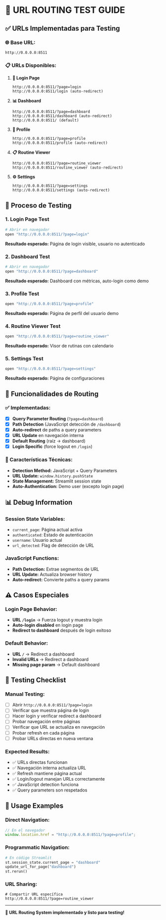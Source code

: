 # 🔗 URL ROUTING TEST GUIDE

## ✅ **URLs Implementadas para Testing**

### **🌐 Base URL:**
```
http://0.0.0.0:8511
```

### **📋 URLs Disponibles:**

1. **🔐 Login Page**
   ```
   http://0.0.0.0:8511/?page=login
   http://0.0.0.0:8511/login (auto-redirect)
   ```

2. **📊 Dashboard** 
   ```
   http://0.0.0.0:8511/?page=dashboard
   http://0.0.0.0:8511/dashboard (auto-redirect)
   http://0.0.0.0:8511/ (default)
   ```

3. **👤 Profile**
   ```
   http://0.0.0.0:8511/?page=profile
   http://0.0.0.0:8511/profile (auto-redirect)
   ```

4. **📋 Routine Viewer**
   ```
   http://0.0.0.0:8511/?page=routine_viewer
   http://0.0.0.0:8511/routine_viewer (auto-redirect)
   ```

5. **⚙️ Settings**
   ```
   http://0.0.0.0:8511/?page=settings
   http://0.0.0.0:8511/settings (auto-redirect)
   ```

## 🧪 **Proceso de Testing**

### **1. Login Page Test**
```bash
# Abrir en navegador
open "http://0.0.0.0:8511/?page=login"
```
**Resultado esperado:** Página de login visible, usuario no autenticado

### **2. Dashboard Test**
```bash
# Abrir en navegador
open "http://0.0.0.0:8511/?page=dashboard"
```
**Resultado esperado:** Dashboard con métricas, auto-login como demo

### **3. Profile Test**
```bash
open "http://0.0.0.0:8511/?page=profile"
```
**Resultado esperado:** Página de perfil del usuario demo

### **4. Routine Viewer Test**
```bash
open "http://0.0.0.0:8511/?page=routine_viewer"
```
**Resultado esperado:** Visor de rutinas con calendario

### **5. Settings Test**
```bash
open "http://0.0.0.0:8511/?page=settings"
```
**Resultado esperado:** Página de configuraciones

## 🔄 **Funcionalidades de Routing**

### **✅ Implementadas:**
- [x] **Query Parameter Routing** (`?page=dashboard`)
- [x] **Path Detection** (JavaScript detección de `/dashboard`)
- [x] **Auto-redirect** de paths a query parameters
- [x] **URL Update** en navegación interna
- [x] **Default Routing** (raíz → dashboard)
- [x] **Login Specific** (force logout en `/login`)

### **🔧 Características Técnicas:**
- **Detection Method:** JavaScript + Query Parameters
- **URL Update:** `window.history.pushState`
- **State Management:** Streamlit session state
- **Auto-Authentication:** Demo user (excepto login page)

## 📊 **Debug Information**

### **Session State Variables:**
- `current_page`: Página actual activa
- `authenticated`: Estado de autenticación
- `username`: Usuario actual
- `url_detected`: Flag de detección de URL

### **JavaScript Functions:**
- **Path Detection:** Extrae segmentos de URL
- **URL Update:** Actualiza browser history
- **Auto-redirect:** Convierte paths a query params

## ⚠️ **Casos Especiales**

### **Login Page Behavior:**
- **URL `/login`** → Fuerza logout y muestra login
- **Auto-login disabled** en login page
- **Redirect to dashboard** después de login exitoso

### **Default Behavior:**
- **URL `/`** → Redirect a dashboard
- **Invalid URLs** → Redirect a dashboard  
- **Missing page param** → Default dashboard

## 🎯 **Testing Checklist**

### **Manual Testing:**
- [ ] Abrir `http://0.0.0.0:8511/?page=login`
- [ ] Verificar que muestra página de login
- [ ] Hacer login y verificar redirect a dashboard
- [ ] Probar navegación entre páginas
- [ ] Verificar que URL se actualiza en navegación
- [ ] Probar refresh en cada página
- [ ] Probar URLs directas en nueva ventana

### **Expected Results:**
- ✅ URLs directas funcionan
- ✅ Navegación interna actualiza URL
- ✅ Refresh mantiene página actual
- ✅ Login/logout manejan URLs correctamente
- ✅ JavaScript detection funciona
- ✅ Query parameters son respetados

## 🚀 **Usage Examples**

### **Direct Navigation:**
```javascript
// En el navegador
window.location.href = "http://0.0.0.0:8511/?page=profile";
```

### **Programmatic Navigation:**
```python
# En código Streamlit
st.session_state.current_page = "dashboard"
update_url_for_page("dashboard")
st.rerun()
```

### **URL Sharing:**
```
# Compartir URL específica
http://0.0.0.0:8511/?page=routine_viewer
```

---

**🎉 URL Routing System implementado y listo para testing!** 
